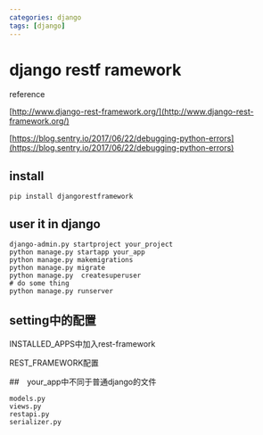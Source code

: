 ```yaml
---
categories: django
tags: [django]
---
```


# django restf ramework
reference

[http://www.django-rest-framework.org/](http://www.django-rest-framework.org/)

[https://blog.sentry.io/2017/06/22/debugging-python-errors](https://blog.sentry.io/2017/06/22/debugging-python-errors)

## install

`pip install djangorestframework`

## user it in django
```
django-admin.py startproject your_project
python manage.py startapp your_app
python manage.py makemigrations
python manage.py migrate
python manage.py  createsuperuser
# do some thing 
python manage.py runserver
```

## setting中的配置

INSTALLED_APPS中加入rest-framework

REST_FRAMEWORK配置

##　your_app中不同于普通django的文件
```
models.py
views.py
restapi.py
serializer.py
```

